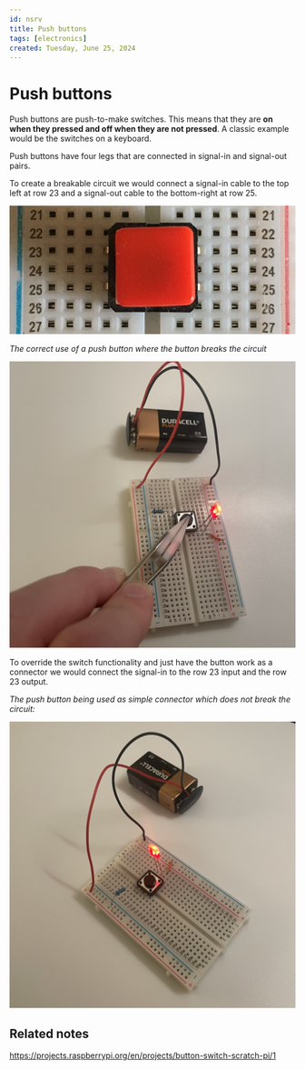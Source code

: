 ```yaml
---
id: nsrv
title: Push buttons
tags: [electronics]
created: Tuesday, June 25, 2024
---
```


# Push buttons

Push buttons are push-to-make switches. This means that they are **on when they
pressed and off when they are not pressed**. A classic example would be the
switches on a keyboard.

Push buttons have four legs that are connected in signal-in and signal-out
pairs.

To create a breakable circuit we would connect a signal-in cable to the top left
at row 23 and a signal-out cable to the bottom-right at row 25.

![Push button legs diagram](../img/push-button-legs.png)

_The correct use of a push button where the button breaks the circuit_

![](../img/correct_push_button.jpg)

To override the switch functionality and just have the button work as a
connector we would connect the signal-in to the row 23 input and the row 23
output.

_The push button being used as simple connector which does not break the
circuit:_

![](../img/incorrect_push_button.jpg)

## Related notes

https://projects.raspberrypi.org/en/projects/button-switch-scratch-pi/1
